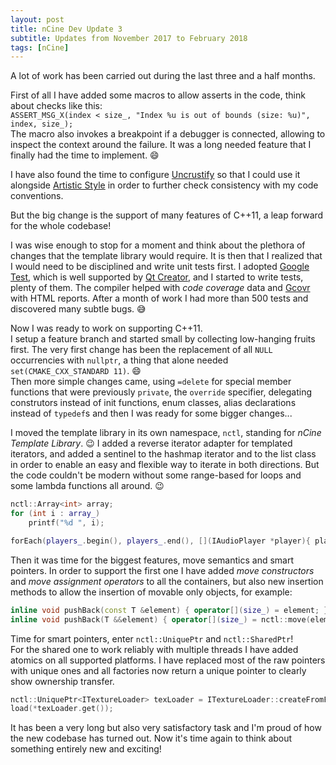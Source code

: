 ```yaml
---
layout: post
title: nCine Dev Update 3
subtitle: Updates from November 2017 to February 2018
tags: [nCine]
---
```


A lot of work has been carried out during the last three and a half months.

First of all I have added some macros to allow asserts in the code, think about checks like this:  
`ASSERT_MSG_X(index < size_, "Index %u is out of bounds (size: %u)", index, size_);`  
The macro also invokes a breakpoint if a debugger is connected, allowing to inspect the context around the failure.
It was a long needed feature that I finally had the time to implement. :smile:

I have also found the time to configure [Uncrustify](http://uncrustify.sourceforge.net/) so that I could use it alongside [Artistic Style](http://astyle.sourceforge.net/) in order to further check consistency with my code conventions.

But the big change is the support of many features of C++11, a leap forward for the whole codebase!

I was wise enough to stop for a moment and think about the plethora of changes that the template library would require.
It is then that I realized that I would need to be disciplined and write unit tests first. I adopted [Google Test](https://github.com/google/googletest), which is well supported by [Qt Creator](https://www.qt.io/qt-features-libraries-apis-tools-and-ide/), and I started to write tests, plenty of them. The compiler helped with _code coverage_ data and [Gcovr](http://gcovr.com/) with HTML reports. After a month of work I had more than 500 tests and discovered many subtle bugs. :sweat_smile:

Now I was ready to work on supporting C++11.  
I setup a feature branch and started small by collecting low-hanging fruits first.
The very first change has been the replacement of all `NULL` occurrencies with `nullptr`, a thing that alone needed `set(CMAKE_CXX_STANDARD 11)`. :smile:  
Then more simple changes came, using `=delete` for special member functions that were previously `private`, the `override` specifier, delegating construtors instead of init functions, enum classes, alias declarations instead of `typedef`s and then I was ready for some bigger changes...

I moved the template library in its own namespace, `nctl`, standing for _nCine Template Library_. :wink:
I added a reverse iterator adapter for templated iterators, and added a sentinel to the hashmap iterator and to the list class in order to enable an easy and flexible way to iterate in both directions. But the code couldn't be modern without some range-based for loops and some lambda functions all around. :wink:

```cpp
nctl::Array<int> array;
for (int i : array_)
	printf("%d ", i);
```

```cpp
forEach(players_.begin(), players_.end(), [](IAudioPlayer *player){ player->pause(); });
```


Then it was time for the biggest features, move semantics and smart pointers.
In order to support the first one I have added _move constructors_ and _move assignment operators_ to all the containers, but also new insertion methods to allow the insertion of movable only objects, for example:
```cpp
inline void pushBack(const T &element) { operator[](size_) = element; }
inline void pushBack(T &&element) { operator[](size_) = nctl::move(element); }
```

Time for smart pointers, enter `nctl::UniquePtr` and `nctl::SharedPtr`!  
For the shared one to work reliably with multiple threads I have added atomics on all supported platforms.
I have replaced most of the raw pointers with unique ones and all factories now return a unique pointer to clearly show ownership transfer.
```cpp
nctl::UniquePtr<ITextureLoader> texLoader = ITextureLoader::createFromFile(filename);
load(*texLoader.get());
```

It has been a very long but also very satisfactory task and I'm proud of how the new codebase has turned out.
Now it's time again to think about something entirely new and exciting!
